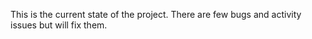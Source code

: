 This is the current state of the project. There are few bugs and activity issues but will fix them.
